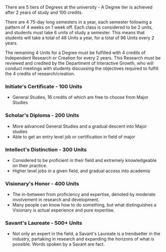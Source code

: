 There are 5 tiers of Degrees at the university - A Degree tier is achieved after 2 years of study and 100 credits.

There are 4 75-day long semesters in a year, each semester following a pattern of 4 weeks on 1 week off. Each class is considered to be 2 units, and students must take 6 units of study a semester. This means that students will take a total of 48 Units a year, for a total of 96 Units every 2 years. 

The remaining 4 Units for a Degree must be fulfilled with 4 credits of Independent Research or Creation for every 2 years. This Research must be reviewed and credited by the Department of Interactive Growth, who will conduct meetings with students discussing the objectives required to fulfill the 4 credits of research/creation.

### Initiate's Certificate - 100 Units
- General Studies, 16 credits of which are free to choose from Major Studies
### Scholar's Diploma - 200 Units
- More advanced General Studies and a gradual descent into Major studies
- Able to get an entry level job or certification in field of major
### Intellect's Distinction - 300 Units
- Considered to be proficient in their field and extremely knowledgeable on their practice.
- Higher level jobs in a given field, and gradual access into academia
### Visionary's Honor - 400 Units
- The in-between from proficiency and expertise, denoted by moderate involvement in research and development. 
- Many people can know how to do something, but what distinguishes a Visionary is actual experience and pure expertise.
### Savant's Laureate - 500+ Units
- Not only an expert in the field, a Savant's Laureate is a trendsetter in the industry, partaking in research and expanding the horizons of what is possible. Words spoken by a Savant are fact.